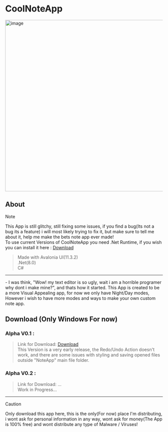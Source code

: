 # CoolNoteApp
<img width="819" height="548" alt="image" src="https://github.com/user-attachments/assets/d0aa5fd2-7bc3-411a-b5f1-7ce363b1343c" />
<br>

## About
> [!NOTE]
> This App is still glitchy, still fixing some issues, if you find a bug(Its not a bug its a feature) i will most likely trying to fix it, but make sure to
> tell me about it, help me make the bets note app ever made!<br>
> To use current Versions of CoolNoteApp you need .Net Runtime, if you wish you can install it here : [Download](https://dotnet.microsoft.com/en-us/download/dotnet/8.0/runtime)

> Made with Avalonia UI(11.3.2)<br>
> .Net(8.0)<br>
> C#<br>
<hr>
- I was think, "Wow! my text editor is so ugly, wait i am a horrible programer why dont i make mine?", and thats how it started. This App is created to be a more Visual Appealing app, for now we only have Night/Day modes, However i wish to have more modes and ways to make your own custom note app. 

## Download (Only Windows For now)
### Alpha V0.1 :
> Link for Download: [Download](https://github.com/Kywyy/CoolNoteApp/tags)<br>
> This Version is a very early release, the Redo/Undo Action doesn't work, and there are some issues with styling and saving opened files outside "NoteApp" main file folder.

### Alpha V0.2 :
> Link for Download: ... <br>
> Work in Progress...



<hr>

> [!CAUTION]
> Only download this app here, this is the only(For now) place I'm distributing, i wont ask for personal information in any way, wont ask for money(The App is 100% free) and wont distribute any type of Malware / Víruses!
